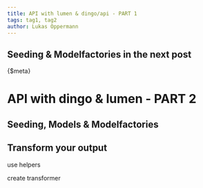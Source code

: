 ```yaml
---
title: API with lumen & dingo/api - PART 1
tags: tag1, tag2
author: Lukas Oppermann
---
```

## Seeding & Modelfactories in the next post
{$meta}

# API with dingo & lumen - PART 2

## Seeding, Models & Modelfactories

## Transform your output

use helpers

create transformer
